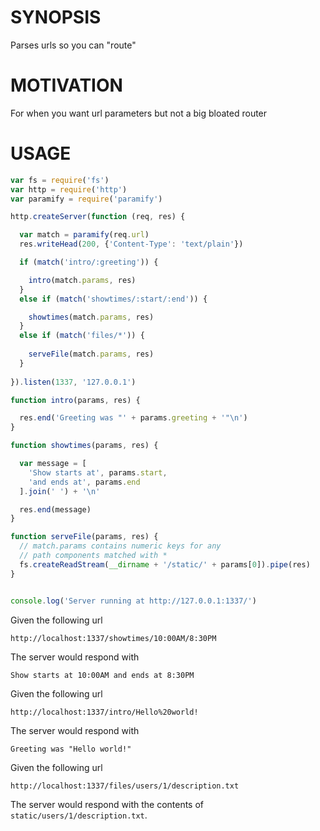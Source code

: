 # SYNOPSIS
Parses urls so you can "route"

# MOTIVATION
For when you want url parameters but not a big bloated router

# USAGE
```js
var fs = require('fs')
var http = require('http')
var paramify = require('paramify')

http.createServer(function (req, res) {

  var match = paramify(req.url)
  res.writeHead(200, {'Content-Type': 'text/plain'})

  if (match('intro/:greeting')) {

    intro(match.params, res)
  }
  else if (match('showtimes/:start/:end')) {

    showtimes(match.params, res)
  }
  else if (match('files/*')) {
  
    serveFile(match.params, res)
  }
  
}).listen(1337, '127.0.0.1')

function intro(params, res) {

  res.end('Greeting was "' + params.greeting + '"\n')
}

function showtimes(params, res) {

  var message = [
    'Show starts at', params.start, 
    'and ends at', params.end
  ].join(' ') + '\n'

  res.end(message)
}

function serveFile(params, res) {
  // match.params contains numeric keys for any
  // path components matched with *
  fs.createReadStream(__dirname + '/static/' + params[0]).pipe(res)
}


console.log('Server running at http://127.0.0.1:1337/')
```

Given the following url
```
http://localhost:1337/showtimes/10:00AM/8:30PM
```

The server would respond with
```
Show starts at 10:00AM and ends at 8:30PM
```

Given the following url
```
http://localhost:1337/intro/Hello%20world!
```

The server would respond with
```
Greeting was "Hello world!"
```

Given the following url
```
http://localhost:1337/files/users/1/description.txt
```

The server would respond with the contents of `static/users/1/description.txt`.
